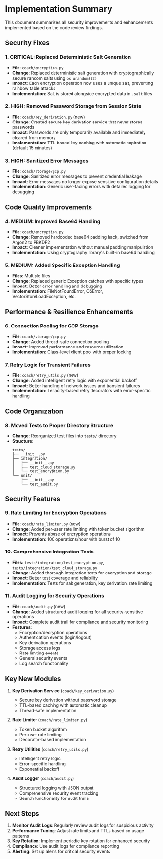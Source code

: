 # Implementation Summary

This document summarizes all security improvements and enhancements implemented based on the code review findings.

## Security Fixes

### 1. CRITICAL: Replaced Deterministic Salt Generation
- **File**: `coach/encryption.py`
- **Change**: Replaced deterministic salt generation with cryptographically secure random salts using `os.urandom(32)`
- **Impact**: Each encryption operation now uses a unique salt, preventing rainbow table attacks
- **Implementation**: Salt is stored alongside encrypted data in `.salt` files

### 2. HIGH: Removed Password Storage from Session State
- **File**: `coach/key_derivation.py` (new)
- **Change**: Created secure key derivation service that never stores passwords
- **Impact**: Passwords are only temporarily available and immediately cleared from memory
- **Implementation**: TTL-based key caching with automatic expiration (default 15 minutes)

### 3. HIGH: Sanitized Error Messages
- **File**: `coach/storage/gcp.py`
- **Change**: Sanitized error messages to prevent credential leakage
- **Impact**: Error messages no longer expose sensitive configuration details
- **Implementation**: Generic user-facing errors with detailed logging for debugging

## Code Quality Improvements

### 4. MEDIUM: Improved Base64 Handling
- **File**: `coach/encryption.py`
- **Change**: Removed hardcoded base64 padding hack, switched from Argon2 to PBKDF2
- **Impact**: Cleaner implementation without manual padding manipulation
- **Implementation**: Using cryptography library's built-in base64 handling

### 5. MEDIUM: Added Specific Exception Handling
- **Files**: Multiple files
- **Change**: Replaced generic Exception catches with specific types
- **Impact**: Better error handling and debugging
- **Implementation**: FileNotFoundError, OSError, VectorStoreLoadException, etc.

## Performance & Resilience Enhancements

### 6. Connection Pooling for GCP Storage
- **File**: `coach/storage/gcp.py`
- **Change**: Added thread-safe connection pooling
- **Impact**: Improved performance and resource utilization
- **Implementation**: Class-level client pool with proper locking

### 7. Retry Logic for Transient Failures
- **File**: `coach/retry_utils.py` (new)
- **Change**: Added intelligent retry logic with exponential backoff
- **Impact**: Better handling of network issues and transient failures
- **Implementation**: Tenacity-based retry decorators with error-specific handling

## Code Organization

### 8. Moved Tests to Proper Directory Structure
- **Change**: Reorganized test files into `tests/` directory
- **Structure**:
  ```
  tests/
  ├── __init__.py
  ├── integration/
  │   ├── __init__.py
  │   ├── test_cloud_storage.py
  │   └── test_encryption.py
  └── unit/
      ├── __init__.py
      └── test_audit.py
  ```

## Security Features

### 9. Rate Limiting for Encryption Operations
- **File**: `coach/rate_limiter.py` (new)
- **Change**: Added per-user rate limiting with token bucket algorithm
- **Impact**: Prevents abuse of encryption operations
- **Implementation**: 100 operations/hour with burst of 10

### 10. Comprehensive Integration Tests
- **Files**: `tests/integration/test_encryption.py`, `tests/integration/test_cloud_storage.py`
- **Change**: Added thorough integration tests for encryption and storage
- **Impact**: Better test coverage and reliability
- **Implementation**: Tests for salt generation, key derivation, rate limiting

### 11. Audit Logging for Security Operations
- **File**: `coach/audit.py` (new)
- **Change**: Added structured audit logging for all security-sensitive operations
- **Impact**: Complete audit trail for compliance and security monitoring
- **Features**:
  - Encryption/decryption operations
  - Authentication events (login/logout)
  - Key derivation operations
  - Storage access logs
  - Rate limiting events
  - General security events
  - Log search functionality

## Key New Modules

1. **Key Derivation Service** (`coach/key_derivation.py`)
   - Secure key derivation without password storage
   - TTL-based caching with automatic cleanup
   - Thread-safe implementation

2. **Rate Limiter** (`coach/rate_limiter.py`)
   - Token bucket algorithm
   - Per-user rate limiting
   - Decorator-based implementation

3. **Retry Utilities** (`coach/retry_utils.py`)
   - Intelligent retry logic
   - Error-specific handling
   - Exponential backoff

4. **Audit Logger** (`coach/audit.py`)
   - Structured logging with JSON output
   - Comprehensive security event tracking
   - Search functionality for audit trails

## Next Steps

1. **Monitor Audit Logs**: Regularly review audit logs for suspicious activity
2. **Performance Tuning**: Adjust rate limits and TTLs based on usage patterns
3. **Key Rotation**: Implement periodic key rotation for enhanced security
4. **Compliance**: Use audit logs for compliance reporting
5. **Alerting**: Set up alerts for critical security events